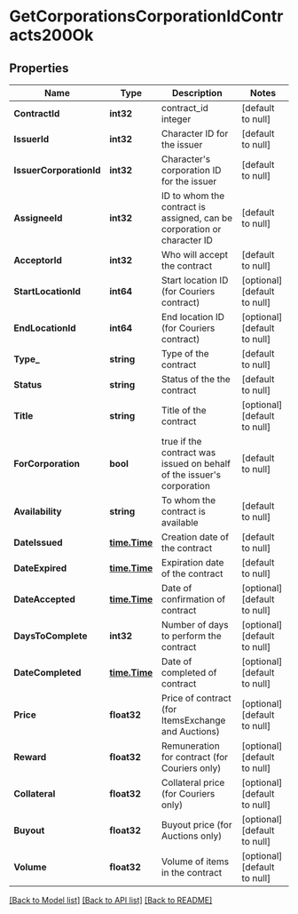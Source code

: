 # GetCorporationsCorporationIdContracts200Ok

## Properties
Name | Type | Description | Notes
------------ | ------------- | ------------- | -------------
**ContractId** | **int32** | contract_id integer | [default to null]
**IssuerId** | **int32** | Character ID for the issuer | [default to null]
**IssuerCorporationId** | **int32** | Character&#39;s corporation ID for the issuer | [default to null]
**AssigneeId** | **int32** | ID to whom the contract is assigned, can be corporation or character ID | [default to null]
**AcceptorId** | **int32** | Who will accept the contract | [default to null]
**StartLocationId** | **int64** | Start location ID (for Couriers contract) | [optional] [default to null]
**EndLocationId** | **int64** | End location ID (for Couriers contract) | [optional] [default to null]
**Type_** | **string** | Type of the contract | [default to null]
**Status** | **string** | Status of the the contract | [default to null]
**Title** | **string** | Title of the contract | [optional] [default to null]
**ForCorporation** | **bool** | true if the contract was issued on behalf of the issuer&#39;s corporation | [default to null]
**Availability** | **string** | To whom the contract is available | [default to null]
**DateIssued** | [**time.Time**](time.Time.md) | Сreation date of the contract | [default to null]
**DateExpired** | [**time.Time**](time.Time.md) | Expiration date of the contract | [default to null]
**DateAccepted** | [**time.Time**](time.Time.md) | Date of confirmation of contract | [optional] [default to null]
**DaysToComplete** | **int32** | Number of days to perform the contract | [optional] [default to null]
**DateCompleted** | [**time.Time**](time.Time.md) | Date of completed of contract | [optional] [default to null]
**Price** | **float32** | Price of contract (for ItemsExchange and Auctions) | [optional] [default to null]
**Reward** | **float32** | Remuneration for contract (for Couriers only) | [optional] [default to null]
**Collateral** | **float32** | Collateral price (for Couriers only) | [optional] [default to null]
**Buyout** | **float32** | Buyout price (for Auctions only) | [optional] [default to null]
**Volume** | **float32** | Volume of items in the contract | [optional] [default to null]

[[Back to Model list]](../README.md#documentation-for-models) [[Back to API list]](../README.md#documentation-for-api-endpoints) [[Back to README]](../README.md)


